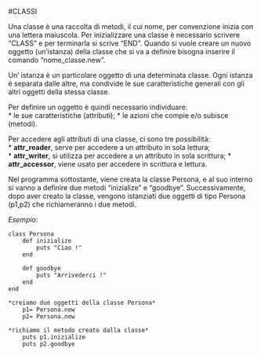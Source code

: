 ﻿#CLASSI      
      
Una classe è una raccolta di metodi, il cui nome, per convenzione inizia 
con una lettera maiuscola. Per inizializzare una classe è necessario 
scrivere “CLASS” e per terminarla si scrive “END”.  Quando si vuole 
creare un nuovo oggetto (un’istanza) della classe che si va a definire
bisogna inserire il comando “nome_classe.new”.      
       
Un’ istanza è un particolare oggetto di una determinata classe. 
Ogni istanza è separata dalle altre, ma condivide le sue caratteristiche 
generali con gli altri oggetti della stessa classe.       
			
Per definire un oggetto è quindi necessario individuare:       
	* le sue caratteristiche (attributi);
	* le azioni che compie e/o subisce (metodi).
       
Per accedere agli attributi  di una classe, ci sono tre possibilità:     
	* **attr_reader**, serve per accedere a un attributo in sola lettura;  
	* **attr_writer**, si utilizza per accedere a un attributo in sola scrittura;
	* **attr_accessor**, viene usato per accedere in scrittura e lettura.
        
Nel programma sottostante, viene creata la classe Persona, e al suo 
interno si vanno a definire due metodi “inizialize” e “goodbye”. 
Successivamente,  dopo aver creato la classe, vengono istanziati 
due oggetti di tipo Persona (p1,p2) che richiameranno i due metodi.     
      
*Esempio:*    
      
	class Persona      
		def inizialize    
			puts "Ciao !"    
		end    
       		
		def goodbye    
			puts "Arrivederci !"     
		end    
	end     
		
    *creiamo due oggetti della classe Persona*      
		p1= Persona.new    
		p2= Persona.new     
      
	*richiamo il metodo creato dalla classe*      
		puts p1.inizialize    
		puts p2.goodbye     